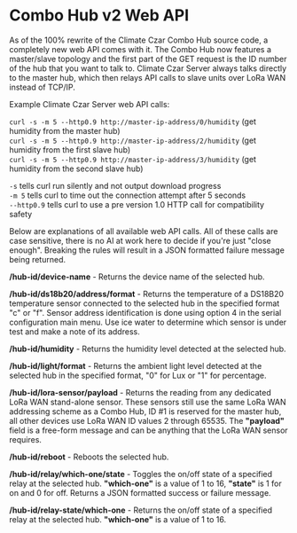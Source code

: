 # Combo Hub v2 Web API

As of the 100% rewrite of the Climate Czar Combo Hub source code, a completely new web API comes with it. The Combo Hub now features a master/slave topology and the first part of the GET request is the ID number of the hub that you want to talk to. Climate Czar Server always talks directly to the master hub, which then relays API calls to slave units over LoRa WAN instead of TCP/IP.

Example Climate Czar Server web API calls:

`curl -s -m 5 --http0.9 http://master-ip-address/0/humidity` (get humidity from the master hub)<br>
`curl -s -m 5 --http0.9 http://master-ip-address/2/humidity` (get humidity from the first slave hub)<br>
`curl -s -m 5 --http0.9 http://master-ip-address/3/humidity` (get humidity from the second slave hub)<br>

`-s` tells curl run silently and not output download progress<br>
`-m 5` tells curl to time out the connection attempt after 5 seconds<br>
`--http0.9` tells curl to use a pre version 1.0 HTTP call for compatibility safety<br>

Below are explanations of all available web API calls. All of these calls are case sensitive, there is no AI at work here to decide if you're just "close enough". Breaking the rules will result in a JSON formatted failure message being returned.

**/hub-id/device-name** - Returns the device name of the selected hub.

**/hub-id/ds18b20/address/format** - Returns the temperature of a DS18B20 temperature sensor connected to the selected hub in the specified format "c" or "f". Sensor address identification is done using option 4 in the serial configuration main menu. Use ice water to determine which sensor is under test and make a note of its address.

**/hub-id/humidity** - Returns the humidity level detected at the selected hub.

**/hub-id/light/format** - Returns the ambient light level detected at the selected hub in the specified format, "0" for Lux or "1" for percentage.

**/hub-id/lora-sensor/payload** - Returns the reading from any dedicated LoRa WAN stand-alone sensor. These sensors still use the same LoRa WAN addressing scheme as a Combo Hub, ID #1 is reserved for the master hub, all other devices use LoRa WAN ID values 2 through 65535. The **"payload"** field is a free-form message and can be anything that the LoRa WAN sensor requires.

**/hub-id/reboot** - Reboots the selected hub.

**/hub-id/relay/which-one/state** - Toggles the on/off state of a specified relay at the selected hub. **"which-one"** is a value of 1 to 16, **"state"** is 1 for on and 0 for off. Returns a JSON formatted success or failure message.

**/hub-id/relay-state/which-one** - Returns the on/off state of a specified relay at the selected hub. **"which-one"** is a value of 1 to 16.
